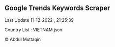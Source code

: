 

## Google Trends Keywords Scraper 
 
Last Update 11-12-2022 , 21:25:39

Country List :
VIETNAM.json



© Abdul Muttaqin 
